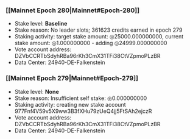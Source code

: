 ### [[Mainnet Epoch 280|Mainnet#Epoch-280]]
* Stake level: **Baseline**
* Stake reason: No leader slots; 361623 credits earned in epoch 279
* Staking activity: target stake amount: ◎25000.000000000, current stake amount: ◎1.000000000 - adding ◎24999.000000000
* Vote account address: DZVbCCRTbSdyhRBa96rKh3CmX31TFi38CtVZpmoPLzBR
* Data Center: 24940-DE-Falkenstein
### [[Mainnet Epoch 279|Mainnet#Epoch-279]]
* Stake level: **None**
* Stake reason: Insufficient self stake: ◎0.000000000
* Staking activity: creating new stake account 977Fnf4V59v5X9ww3B3fXHu79zUeQ4jj5FtSAh2ejczR
* Vote account address: DZVbCCRTbSdyhRBa96rKh3CmX31TFi38CtVZpmoPLzBR
* Data Center: 24940-DE-Falkenstein